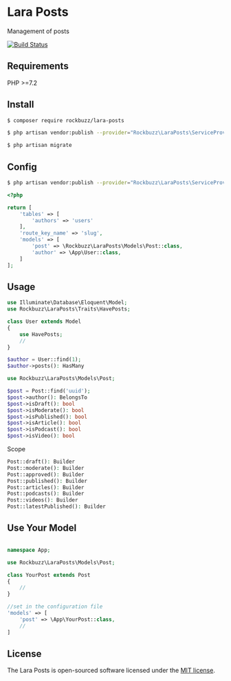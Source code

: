 # Lara Posts

Management of posts

[![Build Status](https://travis-ci.org/rockbuzz/lara-posts.svg?branch=master)](https://travis-ci.org/rockbuzz/lara-posts)

## Requirements

PHP >=7.2

## Install

```bash
$ composer require rockbuzz/lara-posts
```

```bash
$ php artisan vendor:publish --provider="Rockbuzz\LaraPosts\ServiceProvider" --tag="migrations"
```

```bash
$ php artisan migrate
```

## Config

```bash
$ php artisan vendor:publish --provider="Rockbuzz\LaraPosts\ServiceProvider" --tag="config"
```

```php
<?php

return [
    'tables' => [
        'authors' => 'users'
    ],
    'route_key_name' => 'slug',
    'models' => [
        'post' => \Rockbuzz\LaraPosts\Models\Post::class,
        'author' => \App\User::class,
    ]
];
```

## Usage

```php
use Illuminate\Database\Eloquent\Model;
use Rockbuzz\LaraPosts\Traits\HavePosts;

class User extends Model
{
    use HavePosts;
    //
}

$author = User::find(1);
$author->posts(): HasMany
```

```php
use Rockbuzz\LaraPosts\Models\Post;

$post = Post::find('uuid');
$post->author(): BelongsTo
$post->isDraft(): bool
$post->isModerate(): bool
$post->isPublished(): bool
$post->isArticle(): bool
$post->isPodcast(): bool
$post->isVideo(): bool
```
Scope
```php
Post::draft(): Builder
Post::moderate(): Builder
Post::approved(): Builder
Post::published(): Builder
Post::articles(): Builder
Post::podcasts(): Builder
Post::videos(): Builder
Post::latestPublished(): Builder
```

## Use Your Model

```php

namespace App;

use Rockbuzz\LaraPosts\Models\Post;

class YourPost extends Post
{
    //
}

//set in the configuration file
'models' => [
    'post' => \App\YourPost::class,
    //
]
```

## License

The Lara Posts is open-sourced software licensed under the [MIT license](https://opensource.org/licenses/MIT).